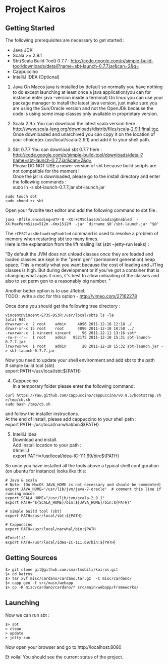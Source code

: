 Project Kairos
==============

Getting Started
---------------
The following prerequisites are necessary to get started :

* Java JDK
* Scala >= 2.9.1
* Sbt(Scala Build Tool) 0.7.7 : http://code.google.com/p/simple-build-tool/downloads/detail?name=sbt-launch-0.7.7.jar&can=2&q=
* Cappuccino
* IntelliJ IDEA (Optional)

1) Java 
On Macos java is installed by default so normally you have nothing to do except launching at least once a java application(you can for instance enter java -version inside a terminal)
On linux you can use your package manager to install the latest java version, just make sure you are
using the Sun/Oracle version and not the OpenJDk because the code is using some imap classes only
available in proprietary version.

2) Scala 2.9.x
You can download the latest scala version here : http://www.scala-lang.org/downloads/distrib/files/scala-2.9.1.final.tgz.  
Once downloaded and unarchived you can copy it on the location of your choice(ex /usr/local/scala-2.9.1) and add it to your shell path.

3) Sbt 0.7.7
You can download sbt 0.7.7 here : http://code.google.com/p/simple-build-tool/downloads/detail?name=sbt-launch-0.7.7.jar&can=2&q=  
Please DO NOT USE a newer version of sbt because build scripts are not compatible for the moment !  
Once the jar is downloaded, please go to the install directory and enter the following commands :  
sudo ln -s sbt-launch-0.7.7.jar sbt-launch.jar  

`sudo touch sbt`  
`sudo chmod +x sbt`  

Open your favorite text editor and add the following command to sbt file :  

    java -Dfile.encoding=UTF-8 -XX:+CMSClassUnloadingEnabled  -XX:MaxPermSize=512m -Xmx1512M  -jar `dirname $0`/sbt-launch.jar "$@"

The `+CMSClassUnloadingEnabled` command is used to resolve a problem of memory when restarting sbt too many times.  
Here is the explanation from the lift mailing list (sbt ~jetty-run leaks) :

"By default the JVM does not unload classes once they are loaded and loaded 
classes are kept in the "perm gen" (permanent generation) heap space.  This 
is mostly what you want because the cost of loading and JITing classes is 
high.  But during development or if you've got a container that is changing 
what apps it runs, it's best to allow unloading of the classes and also to 
set perm gen to a reasonably big number. "

Another better option is to use JRebel.  
TODO : write a doc for this option - http://vimeo.com/27162278

Once done you should get the following tree directory :  

    vincent@vincent-EP35-DS3R:/usr/local/sbt$ ls -la  
    total 944  
    drwxrwxr-x  2 root    admin     4096 2011-12-18 12:18 ./  
    drwxr-xr-x 15 root    root      4096 2011-12-18 10:58 ../  
    -rwxrwxr-x  1 vincent vincent     96 2011-12-11 13:16 sbt*  
    -rw-r--r--  1 root    admin   952175 2011-12-10 15:31 sbt-launch-0.7.7.jar  
    lrwxrwxrwx  1 root    admin       20 2011-12-10 15:32 sbt-launch.jar -> sbt-launch-0.7.7.jar  

Now you need to update your shell environment and add sbt to the path  
    # simple build tool (sbt)  
    export PATH=/usr/local/sbt:${PATH}  

4) Cappuccino  
In a temporary folder please enter the following command:  
  
`curl https://raw.github.com/cappuccino/cappuccino/v0.9.5/bootstrap.sh >/tmp/cb.sh`  
`sudo bash /tmp/cb.sh`  

and follow the installer instructions.  
At the end of install, please add cappuccino to your shell path :  
    export PATH=/usr/local/narwhal/bin:${PATH}  

5) IntelliJ Idea  
Download and install.  
Add install location to your path :  
    #IntelliJ  
    export PATH=/usr/local/idea-IC-111.69/bin:${PATH}  



So once you have installed all the tools above 
a typical shell configuration (on ubuntu for instance) looks like this:

    # Java & scala  
    # Note: (On MacOS JAVA_HOME is not necessary and should be commented)
	export JAVA_HOME="/usr/lib/jvm/java-7-oracle"  # comment this line if running macos
    export SCALA_HOME="/usr/lib/jvm/scala-2.9.1"  
    export PATH="${SCALA_HOME}/bin:${JAVA_HOME}/bin:${PATH}"  

    # simple build tool (sbt)  
    export PATH=/usr/local/sbt:${PATH}  

    # Cappuccino  
    export PATH=/usr/local/narwhal/bin:$PATH  

    #IntelliJ  
    export PATH=/usr/local/idea-IC-111.69/bin:${PATH}  

Getting Sources  
---------------  
  
`$> git clone git@github.com:smartmobili/kairos.git`  
`$> cd kairos`  
`$> tar xvf misc/cardano/cardano.tar.gz  -C misc/cardano/`  
`$> capp gen -f src/main/webapp`  
`$> cp -R misc/cardano/cardano/* src/main/webapp/Frameworks/`  



Launching
---------------

Now we can run sbt :  

`$> sbt`  
`> clean`  
`> update`  
`> jetty-run`  

Now open your browser and go to http://localhost:8080  

Et voila! You should see the current status of the project.  



